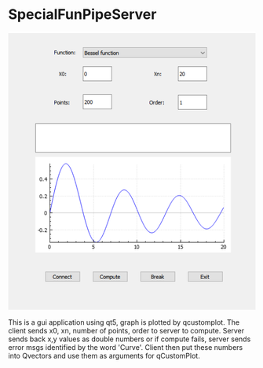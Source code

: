 # SpecialFunPipeServer
![gui](/gui.png)

This is a gui application using qt5, graph is plotted by qcustomplot. 
The client sends x0, xn, number of points, order to server to compute.
Server sends back x,y values as double numbers or if compute fails, server sends error msgs identified by the word 'Curve'. 
Client then put these numbers into Qvectors and use them as arguments for qCustomPlot.

